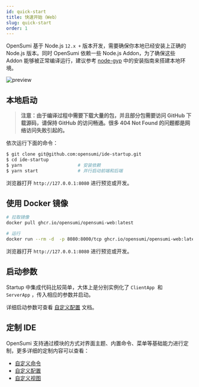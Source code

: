 ```yaml
---
id: quick-start
title: 快速开始（Web）
slug: quick-start
order: 1
---
```


OpenSumi 基于 Node.js `12.x +` 版本开发，需要确保你本地已经安装上正确的 Node.js 版本。同时 OpenSumi 依赖一些 Node.js Addon，为了确保这些 Addon 能够被正常编译运行，建议参考 [node-gyp](https://github.com/nodejs/node-gyp#installation) 中的安装指南来搭建本地环境。

![preview](https://img.alicdn.com/imgextra/i3/O1CN01uIRRRl1wmLkN9geV3_!!6000000006350-2-tps-2844-1830.png)

## 本地启动

> **注意：由于编译过程中需要下载大量的包，并且部分包需要访问 GitHub 下载源码，请保持 GitHub 的访问畅通。很多 404 Not Found 的问题都是网络访问失败引起的。**

依次运行下面的命令：

```bash
$ git clone git@github.com:opensumi/ide-startup.git
$ cd ide-startup
$ yarn					   # 安装依赖
$ yarn start		       # 并行启动前端和后端
```

浏览器打开 `http://127.0.0.1:8080` 进行预览或开发。

## 使用 Docker 镜像

```bash
# 拉取镜像
docker pull ghcr.io/opensumi/opensumi-web:latest

# 运行
docker run --rm -d  -p 8080:8000/tcp ghcr.io/opensumi/opensumi-web:latest
```

浏览器打开 `http://127.0.0.1:8080` 进行预览或开发。

## 启动参数

Startup 中集成代码比较简单，大体上是分别实例化了 `ClientApp`  和 `ServerApp` ，传入相应的参数并启动。

详细启动参数可查看 [自定义配置](../universal-integrate-case/custom-config) 文档。

## 定制 IDE

OpenSumi 支持通过模块的方式对界面主题、内置命令、菜单等基础能力进行定制，更多详细的定制内容可以查看：

- [自定义命令](../universal-integrate-case/custom-command)
- [自定义配置](../universal-integrate-case/custom-config)
- [自定义视图](../universal-integrate-case/custom-view)

